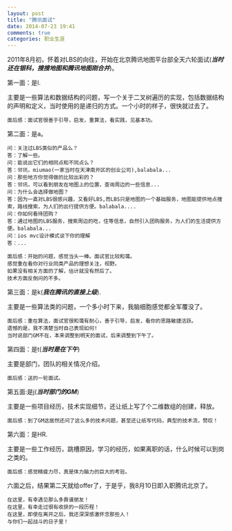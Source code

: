 ```yaml
---
layout: post
title: "腾讯面试"
date: 2014-07-23 19:41
comments: true
categories: 职业生涯
---
```


2011年8月初，怀着对LBS的向往，开始在北京腾讯地图平台部全天六轮面试(***当时还在银科，搜搜地图和腾讯地图刚合并***)。

第一面：是l.
 
 主要是一些算法和数据结构的问题，写一个关于二叉树遍历的实现，包括数据结构的声明和定义，当时使用的是递归的方式。一个小时的样子，很快就过去了。

```
面后感：面试官很善于引导，启发，重算法，看实践，见基本功。
```

第二面：是a。

```
问：关注过LBS类似的产品么？
答：了解一些。
问：能说出它们的相同点和不同点么？
答：邻讯，miumao(一家当时在天津南开区的创业公司),balabala...
问：那些地方你觉得做的比较出彩的？
答：邻讯，可以看到朋友在地图上的位置，查询周边的一些信息...
问：为什么会选择做地图？
答：因为一直对LBS很感兴趣，又看好LBS,而LBS只是地图的一个基础服务，地图能提供地点搜索，路线搜索，为人们的出行提供方便。balabala....
问：你如何看待团购？
答：通过地图的LBS服务，搜索周边的吃，住等信息，自然引入团购服务，为人们的生活提供方便。balabala...
问：ios mvc设计模式谈下你的理解
答：...   
```

```
面后感：开始的问题，感觉当头一棒。面试官比较和蔼。
感觉重在看你对行业同类产品的理想关注，视野。
如果没有相关方面的了解，估计就没有然后了。
技术方面反倒问的不多。
```

第三面：是k(***我在腾讯的直接上级***).

主要是一些算法类的问题，一个多小时下来，我脑细胞感觉都全军覆没了。

```
面后感：重在算法，面试官很和蔼有耐心，善于引导，启发，看你的思路敏捷活跃。
遗憾的是，我不清楚当时自己表现如何!
当时说部门GM不在，本来调整到明天的面试，后来调整到下午了。
```

第四面：是t(***当时是在下午***)

主要是部门，团队的相关情况介绍。

```
面后感：送的一轮面试。
```

第五面:是j(***当时部门的GM***)

主要是一些项目经历，技术实现细节，还让纸上写了个二维数组的创建，释放。

```
面后感：到了GM这居然还问了这么多的技术问题，甚至还让纸写代码，典型的技术流，赞叹！
```

第六面：是HR.

主要是一些工作经历，跳槽原因，学习的经历，如果离职的话，什么时候可以到岗之类的。

```
面后感：感觉精疲力尽，真是体力脑力的巨大的考验。
```

六面之后，结果第二天就给offer了，于是乎，我8月10日即入职腾讯北京了。

```
在这里，有幸遇见那么多靠谱朋友！
在这里，有幸走过很有收获的一段历程！
在这里，即使在离开之后，我还深深感激怀念那些人！
与你们一起战斗的日子里！
```
